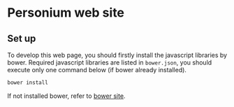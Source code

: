 # Personium web site

## Set up

To develop this web page, you should firstly install the javascript libraries by bower.
Required javascript libraries are listed in `bower.json`, you should execute only one command below (if bower already installed).

```bash
bower install
```

If not installed bower, refer to [bower site](https://bower.io/).



